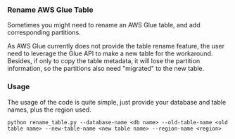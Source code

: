 ### Rename AWS Glue Table
Sometimes you might need to rename an AWS Glue table, and add corresponding partitions.

As AWS Glue currently does not provide the table rename feature, the user need to leverage the Glue API to make a new table for the workaround. Besides, if only to copy the table metadata, it will lose the partition information, so the partitions also need "migrated" to the new table.

### Usage
The usage of the code is quite simple, just provide your database and table names, plus the region used.

```
python rename_table.py --database-name <db name> --old-table-name <old table name> --new-table-name <new table name> --region-name <region>
```
